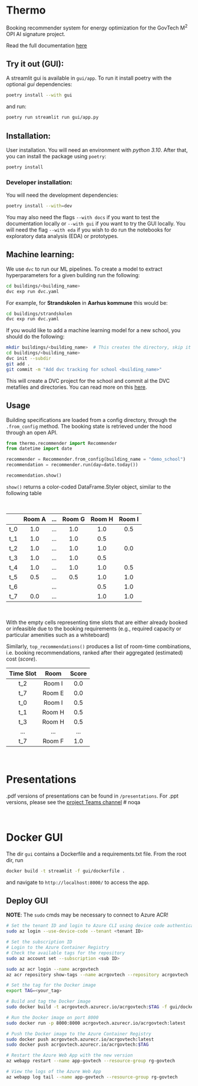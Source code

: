 # Thermo
Booking recommender system for energy optimization for the GovTech M<sup>2</sup> OPI AI signature project.

Read the full documentation [here](https://enformanten.github.io/ai-booking-system/)

## Try it out (GUI):

A streamlit gui is available in `gui/app`. To run it install poetry with the optional *gui* dependencies:
```bash
poetry install --with gui
```

 and run:
 ```bash
 poetry run streamlit run gui/app.py
 ```

## Installation:
User installation. You will need an environment with *python 3.10*. After that, you can
install the package using `poetry`:

```bash
poetry install
```

### Developer installation:
You will need the development dependencies:
```bash
poetry install --with=dev
```

You may also need the flags `--with docs` if you want to test the documentation locally or `--with gui` if you want to try the GUI locally. You will need the flag `--with eda` if you wish to do run the notebooks for exploratory data analysis (EDA) or prototypes.


## Machine learning:

We use `dvc` to run our ML pipelines. To create a model to extract hyperparameters for a given building run the following:
```bash
cd buildings/<building_name>
dvc exp run dvc.yaml
```

For example, for **Strandskolen** in **Aarhus kommune** this would be:
```bash
cd buildings/strandskolen
dvc exp run dvc.yaml
```

If you would like to add a machine learning model for a new school, you should do the following:

```bash
mkdir buildings/<building_name>  # This creates the directory, skip it if you already have one
cd buildings/<building_name>
dvc init --subdir
git add .
git commit -m "Add dvc tracking for school <building_name>"
```

This will create a DVC project for the school and commit al the DVC metafiles and directories. You can read more on this [here](https://dvc.org/doc/user-guide/basic-concepts/dvc-project).

## Usage
Building specifications are loaded from a config directory, through the `.from_config` method. The booking state is retrieved under the hood through an open API.

```python
from thermo.recommender import Recommender
from datetime import date

recommender = Recommender.from_config(building_name = "demo_school")
recommendation = recommender.run(day=date.today())

recommendation.show()
```
`show()` returns a color-coded DataFrame.Styler object, similar to the following table

<br>


|        |Room A | ... | Room G | Room H   | Room I |
|:------:|:------:|:------:|:--------:|:------:|:------:|
| t_0    | 1.0    | ...    | 1.0      | 1.0    | 0.5    |
| t_1    | 1.0    | ...    | 1.0      | 0.5    |  |
| t_2    | 1.0    | ...    | 1.0      | 1.0    | 0.0    |
| t_3    | 1.0    | ...    | 1.0      | 0.5    |  |
| t_4    | 1.0    | ...    | 1.0      | 1.0    | 0.5    |
| t_5    | 0.5    | ...    | 0.5      | 1.0    | 1.0    |
| t_6    |  | ...    |  | 0.5    | 1.0    |
| t_7    | 0.0    | ...    |    | 1.0    | 1.0    |

<br>

With the empty cells representing time slots that are either already booked or infeasible due to the booking requirements (e.g., required capacity or particular amenities such as a whiteboard)

Similarly, `top_recommendations()` produces a list of room-time combinations, i.e. booking recommendations, ranked after their aggregated (estimated) cost (*score*).

| Time Slot | Room | Score  |
|:---------:|:----:|:------:|
| t_2  | Room I | 0.0      |
| t_7  | Room E | 0.0      |
| t_0  | Room I | 0.5      |
| t_1  | Room H | 0.5      |
| t_3  | Room H | 0.5      |
| ...  | ...    | ...      |
| t_7  | Room F | 1.0      |

<br>

# Presentations
.pdf versions of presentations can be found in `/presentations`.
For .ppt versions, please see the [project Teams channel](https://itellicloud.sharepoint.com/:p:/r/teams/MSTeams_GovTechProject-INTERNNDBS/Shared%20Documents/INTERN%20NDBS/AI-S3-review.pptx?d=w3f5b518c54504a60bc4061387aa50a81&csf=1&web=1&e=3jwbN3) # noqa

<br>



# Docker GUI
The dir `gui` contains a Dockerfile and a requirements.txt file. From the root dir, run
```bash
docker build -t streamlit -f gui/dockerfile .
```
and navigate to `http://localhost:8000/` to access the app.

## Deploy GUI
**NOTE**: The `sudo` cmds may be necessary to connect to Azure ACR!

```bash
# Set the tenant ID and login to Azure CLI using device code authentication
sudo az login --use-device-code --tenant <tenant ID>

# Set the subscription ID
# Login to the Azure Container Registry
# Check the available tags for the repository
sudo az account set --subscription <sub ID>

sudo az acr login --name acrgovtech
az acr repository show-tags --name acrgovtech --repository acrgovtech

# Set the tag for the Docker image
export TAG=<your_tag>

# Build and tag the Docker image
sudo docker build -t acrgovtech.azurecr.io/acrgovtech:$TAG -f gui/dockerfile .

# Run the Docker image on port 8000
sudo docker run -p 8000:8000 acrgovtech.azurecr.io/acrgovtech:latest

# Push the Docker image to the Azure Container Registry
sudo docker push acrgovtech.azurecr.io/acrgovtech:latest
sudo docker push acrgovtech.azurecr.io/acrgovtech:$TAG

# Restart the Azure Web App with the new version
az webapp restart --name app-govtech --resource-group rg-govtech

# View the logs of the Azure Web App
az webapp log tail --name app-govtech --resource-group rg-govtech
```
